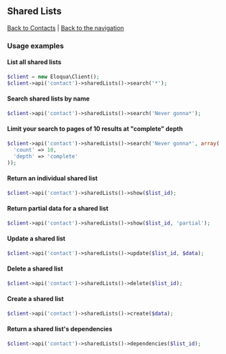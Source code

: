 ## Shared Lists
[Back to Contacts](../contacts.md) | [Back to the navigation](../index.md)

### Usage examples

#### List all shared lists
```php
$client = new Eloqua\Client();
$client->api('contact')->sharedLists()->search('*');
```

#### Search shared lists by name
```php
$client->api('contact')->sharedLists()->search('Never gonna*');
```

#### Limit your search to pages of 10 results at "complete" depth
```php
$client->api('contact')->sharedLists()->search('Never gonna*', array(
  'count' => 10,
  'depth' => 'complete'
));
```

#### Return an individual shared list
```php
$client->api('contact')->sharedLists()->show($list_id);
```

#### Return partial data for a shared list
```php
$client->api('contact')->sharedLists()->show($list_id, 'partial');
```

#### Update a shared list
```php
$client->api('contact')->sharedLists()->update($list_id, $data);
```

#### Delete a shared list
```php
$client->api('contact')->sharedLists()->delete($list_id);
```

#### Create a shared list
```php
$client->api('contact')->sharedLists()->create($data);
```

#### Return a shared list's dependencies
```php
$client->api('contact')->sharedLists()->dependencies($list_id);
```
